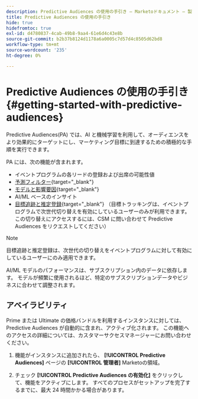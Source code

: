 ```yaml
---
description: Predictive Audiences の使用の手引き — Marketoドキュメント — 製品ドキュメント
title: Predictive Audiences の使用の手引き
hide: true
hidefromtoc: true
exl-id: d4780837-4cab-49b8-9aa4-61e6d4c43e8b
source-git-commit: b2b37b8124d1178a6a0005c7d57d4c8505d62bd8
workflow-type: tm+mt
source-wordcount: '235'
ht-degree: 0%

---
```


# Predictive Audiences の使用の手引き {#getting-started-with-predictive-audiences}

Predictive Audiences(PA) では、AI と機械学習を利用して、オーディエンスをより効果的にターゲットにし、マーケティング目標に到達するための積極的な手順を実行できます。

PA には、次の機能が含まれます。

* イベントプログラムの各リードの登録および出席の可能性値
* [予測フィルター](/help/marketo/product-docs/core-marketo-concepts/predictive-audiences/predictive-filters.md){target=&quot;_blank&quot;}
* [モデルと影響要因](/help/marketo/product-docs/core-marketo-concepts/predictive-audiences/models-and-insights.md){target=&quot;_blank&quot;}
* AI/ML ベースのインサイト
* [目標追跡と推定登録](/help/marketo/product-docs/core-marketo-concepts/predictive-audiences/understanding-goal-tracking-and-projected-registrations.md){target=&quot;_blank&quot;} （目標トラッキングは、イベントプログラムで次世代切り替えを有効にしているユーザーのみが利用できます。この切り替えにアクセスするには、CSM に問い合わせて Predictive Audiences をリクエストしてください）

>[!NOTE]
>
>目標追跡と推定登録は、次世代の切り替えをイベントプログラムに対して有効にしているユーザーにのみ適用できます。

AI/ML モデルのパフォーマンスは、サブスクリプション内のデータに依存します。 モデルが頻繁に使用されるほど、特定のサブスクリプションデータやビジネスに合わせて調整されます。

## アベイラビリティ

Prime または Ultimate の価格バンドルを利用するインスタンスに対しては、Predictive Audiences が自動的に含まれ、アクティブ化されます。 この機能へのアクセスの詳細については、カスタマーサクセスマネージャーにお問い合わせください。

1. 機能がインスタンスに追加されたら、 **[!UICONTROL Predictive Audiences]** ページの **[!UICONTROL 管理者]** Marketoの領域。

1. チェック **[!UICONTROL Predictive Audiences の有効化]** をクリックして、機能をアクティブにします。 すべてのプロセスがセットアップを完了するまでに、最大 24 時間かかる場合があります。
